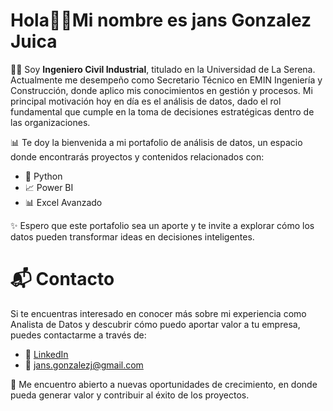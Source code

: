 # Hola✌🏼Mi nombre es jans Gonzalez Juica
👨‍💼 Soy <strong>Ingeniero Civil Industrial</strong>, titulado en la Universidad de La Serena. Actualmente me desempeño como Secretario Técnico en EMIN Ingeniería y Construcción, donde aplico mis conocimientos en gestión y procesos. Mi principal motivación hoy en día es el análisis de datos, dado el rol fundamental que cumple en la toma de decisiones estratégicas dentro de las organizaciones.

📊 Te doy la bienvenida a mi portafolio de análisis de datos, un espacio donde encontrarás proyectos y contenidos relacionados con:

- 🐍 Python
- 📈 Power BI
- 📊 Excel Avanzado

✨ Espero que este portafolio sea un aporte y te invite a explorar cómo los datos pueden transformar ideas en decisiones inteligentes.


# 📬 Contacto
Si te encuentras interesado en conocer más sobre mi experiencia como Analista de Datos y descubrir cómo puedo aportar valor a tu empresa, puedes contactarme a través de:
- 🔗 <a href="https://www.linkedin.com/in/jans-gonzalez/" target="_blank" title="Ver perfil de LinkedIn">LinkedIn</a>
- 📧 jans.gonzalezj@gmail.com

🚀 Me encuentro abierto a nuevas oportunidades de crecimiento, en donde pueda generar valor y contribuir al éxito de los proyectos.
